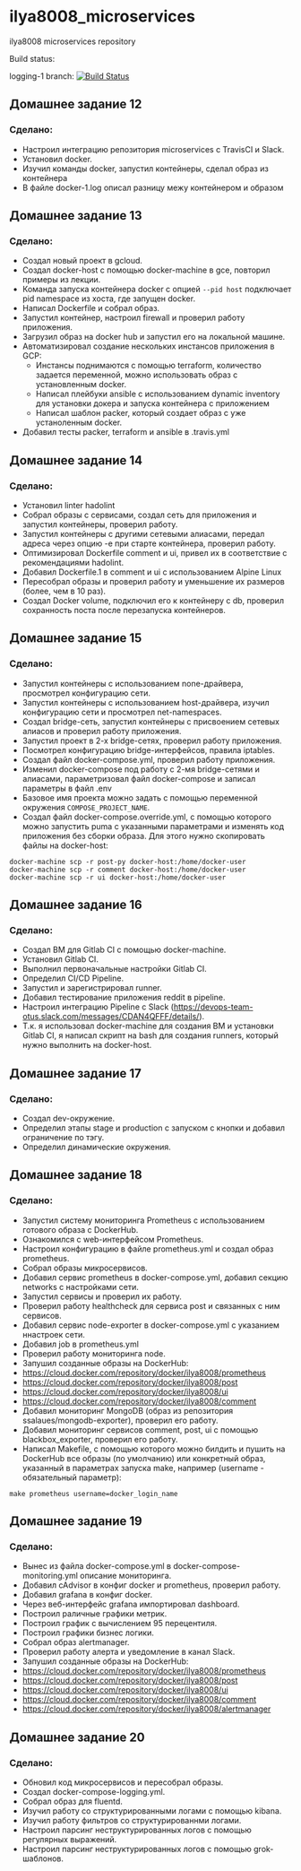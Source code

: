 # ilya8008_microservices
ilya8008 microservices repository

Build status:

logging-1 branch: [![Build Status](https://travis-ci.com/Otus-DevOps-2018-09/ilya8008_microservices.svg?branch=logging-1)](https://travis-ci.com/Otus-DevOps-2018-09/ilya8008_microservices)

## Домашнее задание 12

### Сделано:

- Настроил интеграцию репозитория microservices с TravisCI и Slack.
- Установил docker.
- Изучил команды docker, запустил контейнеры, сделал образ из контейнера
- В файле docker-1.log описал разницу межу контейнером и образом

## Домашнее задание 13

### Сделано:

- Создал новый проект в gcloud.
- Создал docker-host с помощью docker-machine в gce, повторил примеры из лекции.
- Команда запуска контейнера docker с опцией `--pid host` подключает pid namespace из хоста, где запущен docker.
- Написал Dockerfile и собрал образ.
- Запустил контейнер, настроил firewall и проверил работу приложения.
- Загрузил образ на docker hub и запустил его на локальной машине.
- Автоматизировал создание нескольких инстансов приложения в GCP:
    - Инстансы поднимаются с помощью terraform, количество задается переменной, можно использовать образ с установленным docker.
    - Написал плейбуки ansible с использованием dynamic inventory для установки докера и запуска контейнера с приложением
    - Написал шаблон packer, который создает образ с уже устаноленным docker.
- Добавил тесты packer, terraform и ansible в .travis.yml 

## Домашнее задание 14

### Сделано:

- Установил linter hadolint
- Собрал образы с сервисами, создал сеть для приложения и запустил контейнеры, проверил работу.
- Запустил контейнеры с другими сетевыми алиасами, передал адреса через опцию -e при старте контейнера, проверил работу.
- Оптимизировал Dockerfile comment и ui, привел их в соответствие с рекомендациями hadolint.
- Добавил Dockerfile.1 в comment и ui с использованием Alpine Linux
- Пересобрал образы и проверил работу и уменьшение их размеров (более, чем в 10 раз).
- Создал Docker volume, подключил его к контейнеру с db, проверил сохранность поста после перезапуска контейнеров.

## Домашнее задание 15

### Сделано:

- Запустил контейнеры с использованием none-драйвера, просмотрел конфигурацию сети.
- Запустил контейнеры с использованием host-драйвера, изучил конфигурацию сети и просмотрел net-namespaces.
- Создал bridge-сеть, запустил контейнеры с присвоением сетевых алиасов и проверил работу приложения.
- Запустил проект в 2-х bridge-сетях, проверил работу приложения.
- Посмотрел конфигурацию bridge-интерфейсов, правила iptables.
- Создал файл docker-compose.yml, проверил работу приложения.
- Изменил docker-compose под работу с 2-мя bridge-сетями и алиасами, параметризовал файл docker-compose и записал параметры в файл .env
- Базовое имя проекта можно задать с помощью переменной окружения ```COMPOSE_PROJECT_NAME```.
- Создал файл docker-compose.override.yml, с помощью которого можно запустить puma с указанными параметрами и изменять код приложения без сборки образа. Для этого нужно скопировать файлы на docker-host:
```
docker-machine scp -r post-py docker-host:/home/docker-user
docker-machine scp -r comment docker-host:/home/docker-user
docker-machine scp -r ui docker-host:/home/docker-user
```

## Домашнее задание 16

### Сделано:

- Создал ВМ для Gitlab CI с помощью docker-machine.
- Установил Gitlab CI.
- Выполнил первоначальные настройки Gitlab CI.
- Определил CI/CD Pipeline.
- Запустил и зарегистрировал runner.
- Добавил тестирование приложения reddit в pipeline.
- Настроил интеграцию Pipeline с Slack (https://devops-team-otus.slack.com/messages/CDAN4QFFF/details/).
- Т.к. я использовал docker-machine для создания ВМ и установки Gitlab CI, я написал скрипт на bash для создания runners, который нужно выполнить на docker-host.

## Домашнее задание 17

### Сделано:

- Создал dev-окружение.
- Определил этапы stage и production c запуском с кнопки и добавил ограничение по тэгу.
- Определил динамические окружения.

## Домашнее задание 18

### Сделано:

- Запустил систему мониторинга Prometheus с использованием готового образа с DockerHub.
- Ознакомился с web-интерфейсом Prometheus.
- Настроил конфигурацию в файле prometheus.yml и создал образ prometheus.
- Собрал образы микросервисов.
- Добавил сервис prometheus в docker-compose.yml, добавил секцию networks с настройками сети.
- Запустил сервисы и проверил их работу.
- Проверил работу healthcheck для сервиса post и связанных с ним сервисов.
- Добавил сервис node-exporter в docker-compose.yml с указанием ннастроек сети.
- Добавил job в prometheus.yml
- Проверил работу мониторинга node.
- Запушил созданные образы на DockerHub: 
- https://cloud.docker.com/repository/docker/ilya8008/prometheus
- https://cloud.docker.com/repository/docker/ilya8008/post
- https://cloud.docker.com/repository/docker/ilya8008/ui
- https://cloud.docker.com/repository/docker/ilya8008/comment
- Добавил мониторинг MongoDB (образ из репозитория ssalaues/mongodb-exporter), проверил его работу.
- Добавил мониторинг сервисов comment, post, ui с помощью blackbox_exporter, проверил его работу.
- Написал Makefile, с помощью которого можно билдить и пушить на DockerHub все образы (по умолчанию) или конкретный образ, указанный в параметрах запуска make, например (username - обязательный параметр):
```
make prometheus username=docker_login_name
```

## Домашнее задание 19

### Сделано:

- Вынес из файла docker-compose.yml в docker-compose-monitoring.yml описание мониторинга.
- Добавил cAdvisor в конфиг docker и prometheus, проверил работу.
- Добавил grafana в конфиг docker.
- Через веб-интерфейс grafana импортировал dashboard.
- Построил раличные графики метрик.
- Построил график с вычислением 95 перецентиля.
- Построил графики бизнес логики.
- Собрал образ alertmanager.
- Проверил работу алерта и уведомление в канал Slack. 
- Запушил созданные образы на DockerHub: 
- https://cloud.docker.com/repository/docker/ilya8008/prometheus
- https://cloud.docker.com/repository/docker/ilya8008/post
- https://cloud.docker.com/repository/docker/ilya8008/ui
- https://cloud.docker.com/repository/docker/ilya8008/comment
- https://cloud.docker.com/repository/docker/ilya8008/alertmanager

## Домашнее задание 20

### Сделано:

- Обновил код микросервисов и пересобрал образы.
- Создал docker-compose-logging.yml.
- Собрал образ для fluentd.
- Изучил работу со структурированными логами с помощью kibana.
- Изучил работу фильтров со структурированнми логами.
- Настроил парсинг неструктурированных логов с помощью регулярных выражений.
- Настроил парсинг неструктурированных логов с помощью grok-шаблонов.
